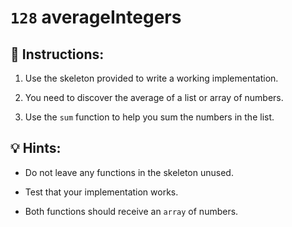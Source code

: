 # `128` averageIntegers

## 📝 Instructions:

1. Use the skeleton provided to write a working implementation.

2. You need to discover the average of a list or array of numbers.

3. Use the `sum` function to help you sum the numbers in the list.

## 💡 Hints:

+ Do not leave any functions in the skeleton unused.

+ Test that your implementation works.

+ Both functions should receive an `array` of numbers.

